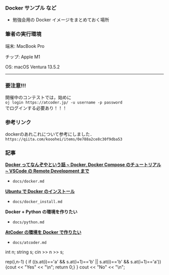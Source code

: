 ### Docker サンプル など

- 勉強会用の Docker イメージをまとめておく場所

### 筆者の実行環境
端末: MacBook Pro

チップ: Apple M1

OS: macOS Ventura 13.5.2

---
### 要注意!!!
開催中のコンテストでは，始めに</br>
```oj login https://atcoder.jp/ -u username -p password```</br>
でログインする必要あり！！！

### 参考リンク
dockerのあれこれについて参考にしました．
```https://qiita.com/kooohei/items/0e788a2ce8c30f9dba53```

### 記事

[**Docker ってなんぞやという話 ~ Docker, Docker Compose のチュートリアル ~ VSCode の Remote Development まで**](https://qiita.com/tf63/items/684fe4b818ecd715aed9)

- `docs/docker.md`

[**Ubuntu で Docker のインストール**](https://qiita.com/tf63/items/c21549ba44224722f301)

- `docs/docker_install.md`

**Docker + Python の環境を作りたい**

- `docs/python.md`

[**AtCoder の環境を Docker で作りたい**](https://qiita.com/tf63/items/c93c6f24d73599e637d8)

- `docs/atcoder.md`



int n;
string s;
cin >> n >> s;

rep(i,n-1) {
    if ((s.at(i)=='a' && s.at(i+1)=='b' || s.at(i)=='b' && s.at(i+1)=='a')) {cout << "Yes" << "\n"; return 0;}
}
cout << "No" << "\n";
